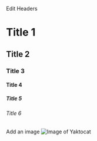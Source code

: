 Edit Headers
# Title 1
## Title 2
### Title 3
#### Title 4
##### Title 5
###### Title 6
 
Add an image
![Image of Yaktocat](https://octodex.github.com/images/yaktocat.png)
